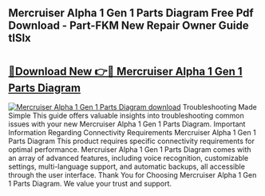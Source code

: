 ## Mercruiser Alpha 1 Gen 1 Parts Diagram Free Pdf Download - Part-FKM New Repair Owner Guide tlSlx

# <h2><a href="http://dfke5yq.blite.top/?on=Mercruiser+Alpha+1+Gen+1+Parts+Diagram">🔗Download New 👉🔴 Mercruiser Alpha 1 Gen 1 Parts Diagram</a></h2>

[![Mercruiser Alpha 1 Gen 1 Parts Diagram download](https://i.imgur.com/lujVjoI.png)](http://dfke5yq.blite.top/?on=Mercruiser+Alpha+1+Gen+1+Parts+Diagram)
Troubleshooting Made Simple This guide offers valuable insights into troubleshooting common issues with your new Mercruiser Alpha 1 Gen 1 Parts Diagram. Important Information Regarding Connectivity Requirements Mercruiser Alpha 1 Gen 1 Parts Diagram This product requires specific connectivity requirements for optimal performance. Mercruiser Alpha 1 Gen 1 Parts Diagram comes with an array of advanced features, including voice recognition, customizable settings, multi-language support, and automatic backups, all accessible through the user interface. Thank You for Choosing Mercruiser Alpha 1 Gen 1 Parts Diagram. We value your trust and support.
